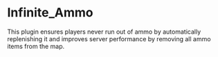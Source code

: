 # Infinite_Ammo
This plugin ensures players never run out of ammo by automatically replenishing it and improves server performance by removing all ammo items from the map.

